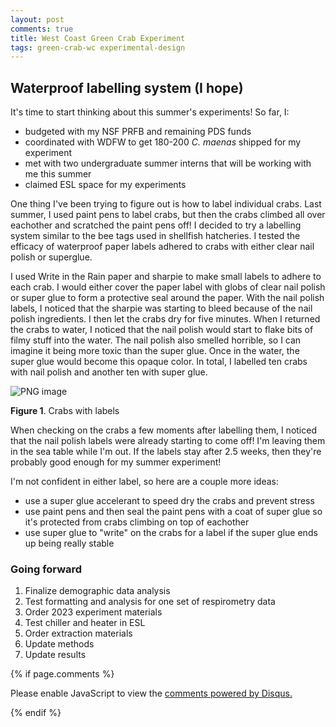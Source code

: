 ```yaml
---
layout: post
comments: true
title: West Coast Green Crab Experiment
tags: green-crab-wc experimental-design
---
```


## Waterproof labelling system (I hope)

It's time to start thinking about this summer's experiments! So far, I:

- budgeted with my NSF PRFB and remaining PDS funds
- coordinated with WDFW to get 180-200 *C. maenas* shipped for my experiment
- met with two undergraduate summer interns that will be working with me this summer
- claimed ESL space for my experiments

One thing I've been trying to figure out is how to label individual crabs. Last summer, I used paint pens to label crabs, but then the crabs climbed all over eachother and scratched the paint pens off! I decided to try a labelling system similar to the bee tags used in shellfish hatcheries. I tested the efficacy of waterproof paper labels adhered to crabs with either clear nail polish or superglue.

I used Write in the Rain paper and sharpie to make small labels to adhere to each crab. I would either cover the paper label with globs of clear nail polish or super glue to form a protective seal around the paper. With the nail polish labels, I noticed that the sharpie was starting to bleed because of the nail polish ingredients. I then let the crabs dry for five minutes. When I returned the crabs to water, I noticed that the nail polish would start to flake bits of filmy stuff into the water. The nail polish also smelled horrible, so I can imagine it being more toxic than the super glue. Once in the water, the super glue would become this opaque color. In total, I labelled ten crabs with nail polish and another ten with super glue.

![PNG image](https://user-images.githubusercontent.com/22335838/235773416-c5398b91-a30b-4f21-bcf5-943285ef896e.JPEG)

**Figure 1**. Crabs with labels

When checking on the crabs a few moments after labelling them, I noticed that the nail polish labels were already starting to come off! I'm leaving them in the sea table while I'm out. If the labels stay after 2.5 weeks, then they're probably good enough for my summer experiment!

I'm not confident in either label, so here are a couple more ideas:

- use a super glue accelerant to speed dry the crabs and prevent stress
- use paint pens and then seal the paint pens with a coat of super glue so it's protected from crabs climbing on top of eachother
- use super glue to "write" on the crabs for a label if the super glue ends up being really stable

### Going forward

1. Finalize demographic data analysis
7. Test formatting and analysis for one set of respirometry data
1. Order 2023 experiment materials
3. Test chiller and heater in ESL
2. Order extraction materials
3. Update methods
4. Update results

{% if page.comments %}

<div id="disqus_thread"></div>
<script>

/**
*  RECOMMENDED CONFIGURATION VARIABLES: EDIT AND UNCOMMENT THE SECTION BELOW TO INSERT DYNAMIC VALUES FROM YOUR PLATFORM OR CMS.
*  LEARN WHY DEFINING THESE VARIABLES IS IMPORTANT: https://disqus.com/admin/universalcode/#configuration-variables*/
/*
var disqus_config = function () {
this.page.url = PAGE_URL;  // Replace PAGE_URL with your page's canonical URL variable
this.page.identifier = PAGE_IDENTIFIER; // Replace PAGE_IDENTIFIER with your page's unique identifier variable
};
*/
(function() { // DON'T EDIT BELOW THIS LINE
var d = document, s = d.createElement('script');
s.src = 'https://the-responsible-grad-student.disqus.com/embed.js';
s.setAttribute('data-timestamp', +new Date());
(d.head || d.body).appendChild(s);
})();
</script>
<noscript>Please enable JavaScript to view the <a href="https://disqus.com/?ref_noscript">comments powered by Disqus.</a></noscript>

{% endif %}

<script id="dsq-count-scr" src="//the-responsible-grad-student.disqus.com/count.js" async></script>
